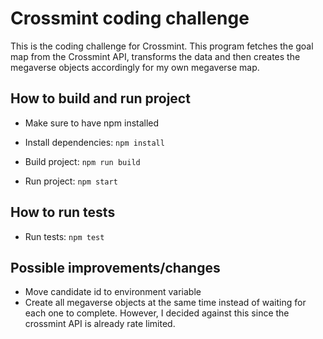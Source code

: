 # Crossmint coding challenge

This is the coding challenge for Crossmint. This program fetches the goal map from the Crossmint API, transforms the data and then creates the megaverse objects accordingly for my own megaverse map.

## How to build and run project

- Make sure to have npm installed

- Install dependencies: `npm install`

- Build project: `npm run build`

- Run project: `npm start`

## How to run tests

- Run tests: `npm test`

## Possible improvements/changes

- Move candidate id to environment variable
- Create all megaverse objects at the same time instead of waiting for each one to complete. However, I decided against this since the crossmint API is already rate limited.

